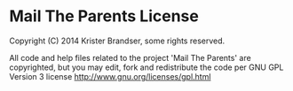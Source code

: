 Mail The Parents License
========================

Copyright (C) 2014 Krister Brandser, some rights reserved.

All code and help files related to the project 'Mail The Parents' are copyrighted, but you may edit, fork and redistribute the code per GNU GPL Version 3 license http://www.gnu.org/licenses/gpl.html
